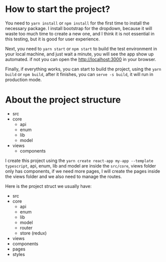# How to start the project?
You need to `yarn install` or `npm install` for the first time to install the necessary package.
I install bootstrap for the dropdown, because it will waste too much time to create a new one,
and I think it is not essential in this testing, but it is good for user experience.

Next, you need to `yarn start` or `npm start` to build the test environment in your local machine,
and just wait a minute, you will see the app show up automated. if not you can open the [http://localhost:3000](http://localhost:3000) in your browser.

Finally, if everything works, you can start to build the project, using the `yarn build` or `npm build`,
after it finishes, you can `serve -s build`, it will run in production mode.

# About the project structure
- src
 - core
   - api
   - enum
   - lib
   - model
 - views 
   - components

I create this project using the `yarn create react-app my-app --template typescript`,
api, enum, lib and model are inside the `src/core`, views folder only has components, if we need more pages, 
I will create the pages inside the views folder and we also need to manage the routes.

Here is the project struct we usually have:
- src
 - core
    - api
    - enum
    - lib
    - model
    - router
    - store (redux)
  - views
   - components
   - pages
   - styles